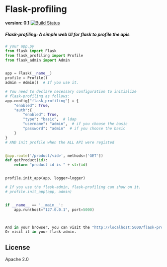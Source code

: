 # Flask-profiling


**version: 0.1** [![Build Status](https://travis-ci.org/huangxiaohen2738/flask-profiling.svg?branch=master)](https://travis-ci.org/huangxiaohen2738/flask-profiling)

##### Flask-profiling: A simple web UI for flask to profile the apis

```python
# your app.py
from flask import Flask
from flask_profiling import Profile
from flask_admin import Admin


app = Flask(__name__)
profile = Profile()
admin = Admin()  # If you use it.

# You need to declare necessary configuration to initialize
# flask-profiling as follows:
app.config["flask_profiling"] = {
    "enabled": True, 
    "auth":{
        "enabled": True,
        "type": "basic",  # ldap
        "username": "admin",  # if you choose the basic
        "password": "admin"  # if you choose the basic
    }
}
# AND init profile when the ALL API were registed


@app.route('/product/<id>', methods=['GET'])
def getProduct(id):
    return "product id is " + str(id)


profile.init_app(app, logger=logger)

# If you use the flask-admin, flask-profiling can show on it.
# profile.init_app(app, admin)


if __name__ == '__main__':
    app.run(host="127.0.0.1", port=5000)



And in your browser, you can visit the "http://localhost:5000/flask-profiling"
Or visit it in your flask-admin.

```

## License
Apache 2.0
